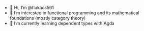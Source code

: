 - 👋 Hi, I’m @flukacs561
- 👀 I’m interested in functional programming and its mathematical foundations (mostly category theory)
- 🌱 I’m currently learning dependent types with Agda

<!---
flukacs561/flukacs561 is a ✨ special ✨ repository because its `README.md` (this file) appears on your GitHub profile.
You can click the Preview link to take a look at your changes.
--->
